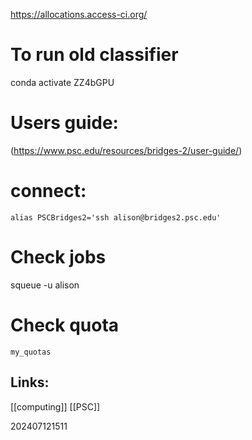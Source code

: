 
https://allocations.access-ci.org/

# To run old classifier
conda activate ZZ4bGPU

# Users guide:

(https://www.psc.edu/resources/bridges-2/user-guide/)

# connect:

```
alias PSCBridges2='ssh alison@bridges2.psc.edu'
```



# Check jobs
squeue -u alison 


# Check quota
 `my_quotas`

## Links: 

[[computing]]
[[PSC]]


202407121511
